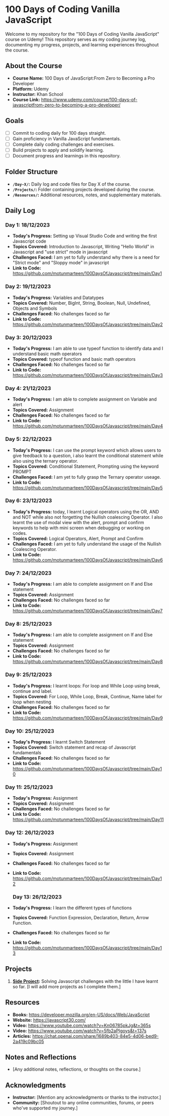 # 100 Days of Coding Vanilla JavaScript

Welcome to my repository for the "100 Days of Coding Vanilla JavaScript" course on Udemy! This repository serves as my coding journey log, documenting my progress, projects, and learning experiences throughout the course.

## About the Course

- **Course Name:** 100 Days of JavaScript:From Zero to Becoming a Pro Developer
- **Platform:** Udemy
- **Instructor:** Khan School
- **Course Link:** https://www.udemy.com/course/100-days-of-javascriptfrom-zero-to-becoming-a-pro-developer/

## Goals

- [ ] Commit to coding daily for 100 days straight.
- [ ] Gain proficiency in Vanilla JavaScript fundamentals.
- [ ] Complete daily coding challenges and exercises.
- [ ] Build projects to apply and solidify learning.
- [ ] Document progress and learnings in this repository.

## Folder Structure

- **`/Day-X/`:** Daily log and code files for Day X of the course.
- **`/Projects/`:** Folder containing projects developed during the course.
- **`/Resources/`:** Additional resources, notes, and supplementary materials.

## Daily Log

### Day 1: 18/12/2023

- **Today's Progress:** Setting up Visual Studio Code and writing the first Javascript code
- **Topics Covered:** Introduction to Javascript, Writing "Hello World" in Javascript and "use strict" mode in javascript
- **Challenges Faced:** I am yet to fully understand why there is a need for "Strict mode" and "Sloppy mode" in javascript
- **Link to Code:** https://github.com/motunmarteen/100DaysOfJavascript/tree/main/Day1

### Day 2: 19/12/2023

- **Today's Progress:** Variables and Datatypes
- **Topics Covered:** Number, BigInt, String, Boolean, Null, Undefined, Objects and Symbols
- **Challenges Faced:** No challenges faced so far
- **Link to Code:** https://github.com/motunmarteen/100DaysOfJavascript/tree/main/Day2

### Day 3: 20/12/2023

- **Today's Progress:** I am able to use typeof function to identify data and I understand basic math operators
- **Topics Covered:** typeof function and basic math operators
- **Challenges Faced:** No challenges faced so far
- **Link to Code:** https://github.com/motunmarteen/100DaysOfJavascript/tree/main/Day3

### Day 4: 21/12/2023

- **Today's Progress:** I am able to complete assignment on Variable and alert
- **Topics Covered:** Assignment
- **Challenges Faced:** No challenges faced so far
- **Link to Code:** https://github.com/motunmarteen/100DaysOfJavascript/tree/main/Day4

### Day 5: 22/12/2023

- **Today's Progress:** I can use the prompt keyword which allows users to give feedback to a question, i also learnt the conditional statement while also using the ternary operator.
- **Topics Covered:** Conditional Statement, Prompting using the keyword PROMPT
- **Challenges Faced:** I am yet to fully grasp the Ternary operator useage. 
- **Link to Code:** https://github.com/motunmarteen/100DaysOfJavascript/tree/main/Day5

### Day 6: 23/12/2023

- **Today's Progress:** today, I learnt Logical operators using the OR, AND and NOT while also not forgetting the  Nullish coalescing Operator. I also learnt the use of modal view with the alert, prompt and confirm keywords to help with mini screen when debugging or working on codes.
- **Topics Covered:** Logical Operators, Alert, Prompt and Confirm
- **Challenges Faced:** I am yet to fully understand the usage of the Nullish Coalescing Operator. 
- **Link to Code:** https://github.com/motunmarteen/100DaysOfJavascript/tree/main/Day6

### Day 7: 24/12/2023

- **Today's Progress:** I am able to complete assignment on If and Else statement
- **Topics Covered:** Assignment
- **Challenges Faced:** No challenges faced so far
- **Link to Code:** https://github.com/motunmarteen/100DaysOfJavascript/tree/main/Day7

### Day 8: 25/12/2023

- **Today's Progress:** I am able to complete assignment on If and Else statement
- **Topics Covered:** Assignment
- **Challenges Faced:** No challenges faced so far
- **Link to Code:** https://github.com/motunmarteen/100DaysOfJavascript/tree/main/Day8


### Day 9: 25/12/2023

- **Today's Progress:** I learnt loops: For loop and While Loop using break, continue and label.
- **Topics Covered:** For Loop, While Loop, Break, Continue, Name label for loop when nesting
- **Challenges Faced:** No challenges faced so far
- **Link to Code:** https://github.com/motunmarteen/100DaysOfJavascript/tree/main/Day9

### Day 10: 25/12/2023

- **Today's Progress:** I learnt Switch Statement
- **Topics Covered:** Switch statement and recap of Javascript fundamentals
- **Challenges Faced:** No challenges faced so far
- **Link to Code:** https://github.com/motunmarteen/100DaysOfJavascript/tree/main/Day10

### Day 11: 25/12/2023

- **Today's Progress:** Assignment
- **Topics Covered:** Assignment
- **Challenges Faced:** No challenges faced so far
- **Link to Code:** https://github.com/motunmarteen/100DaysOfJavascript/tree/main/Day11

### Day 12: 26/12/2023

- **Today's Progress:** Assignment
- **Topics Covered:** Assignment
- **Challenges Faced:** No challenges faced so far
- **Link to Code:** https://github.com/motunmarteen/100DaysOfJavascript/tree/main/Day12

  ### Day 13: 26/12/2023

- **Today's Progress:** I learn the different types of functions
- **Topics Covered:** Function Expression, Declaration, Return, Arrow Function.
- **Challenges Faced:** No challenges faced so far
- **Link to Code:** https://github.com/motunmarteen/100DaysOfJavascript/tree/main/Day13

## Projects 

1. **[Side Project](https://github.com/motunmarteen/100DaysOfJavascript/tree/main/sideProjects):** Solving Javascript challenges with the little I have learnt so far.
[I will add more projects as I complete them.]

## Resources

- **Books:** https://developer.mozilla.org/en-US/docs/Web/JavaScript
- **Website:** https://javascript30.com/
- **Video:** https://www.youtube.com/watch?v=Kn06785pkJg&t=365s
- **Video:** https://www.youtube.com/watch?v=5fb2aPlgoys&t=137s
- **Articles:** https://chat.openai.com/share/1689b403-84e5-4d06-bed9-2a419c09bc05

## Notes and Reflections

- [Any additional notes, reflections, or thoughts on the course.]

## Acknowledgments

- **Instructor:** [Mention any acknowledgments or thanks to the instructor.]
- **Community:** [Shoutout to any online communities, forums, or peers who've supported my journey.]
